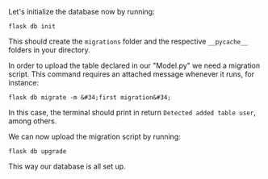 



Let&#39;s initialize the database now by running:

`flask db init`

This should create the `migrations` folder and the respective `__pycache__` folders in your directory. 

In order to upload the table declared in our &#34;Model.py&#34; we need a migration script. This command requires an attached message whenever it runs, for instance:

```
flask db migrate -m &#34;first migration&#34;
```

In this case, the terminal should print in return `Detected added table user`, among others.

We can now upload the migration script by running:

`flask db upgrade`

This way our database is all set up. 



